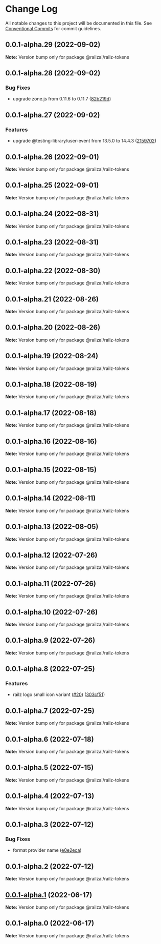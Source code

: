 # Change Log

All notable changes to this project will be documented in this file.
See [Conventional Commits](https://conventionalcommits.org) for commit guidelines.

## 0.0.1-alpha.29 (2022-09-02)

**Note:** Version bump only for package @railzai/railz-tokens





## 0.0.1-alpha.28 (2022-09-02)


### Bug Fixes

* upgrade zone.js from 0.11.6 to 0.11.7 ([82b219d](https://github.com/railz-ai/railz-uikit/commit/82b219df97c23504fe3ccbcefb28a3905c03f621))





## 0.0.1-alpha.27 (2022-09-02)


### Features

* upgrade @testing-library/user-event from 13.5.0 to 14.4.3 ([2159702](https://github.com/railz-ai/railz-uikit/commit/21597026656db239a64de46698d42c2b1557f989))





## 0.0.1-alpha.26 (2022-09-01)

**Note:** Version bump only for package @railzai/railz-tokens





## 0.0.1-alpha.25 (2022-09-01)

**Note:** Version bump only for package @railzai/railz-tokens





## 0.0.1-alpha.24 (2022-08-31)

**Note:** Version bump only for package @railzai/railz-tokens





## 0.0.1-alpha.23 (2022-08-31)

**Note:** Version bump only for package @railzai/railz-tokens





## 0.0.1-alpha.22 (2022-08-30)

**Note:** Version bump only for package @railzai/railz-tokens





## 0.0.1-alpha.21 (2022-08-26)

**Note:** Version bump only for package @railzai/railz-tokens





## 0.0.1-alpha.20 (2022-08-26)

**Note:** Version bump only for package @railzai/railz-tokens





## 0.0.1-alpha.19 (2022-08-24)

**Note:** Version bump only for package @railzai/railz-tokens





## 0.0.1-alpha.18 (2022-08-19)

**Note:** Version bump only for package @railzai/railz-tokens





## 0.0.1-alpha.17 (2022-08-18)

**Note:** Version bump only for package @railzai/railz-tokens





## 0.0.1-alpha.16 (2022-08-16)

**Note:** Version bump only for package @railzai/railz-tokens





## 0.0.1-alpha.15 (2022-08-15)

**Note:** Version bump only for package @railzai/railz-tokens





## 0.0.1-alpha.14 (2022-08-11)

**Note:** Version bump only for package @railzai/railz-tokens





## 0.0.1-alpha.13 (2022-08-05)

**Note:** Version bump only for package @railzai/railz-tokens





## 0.0.1-alpha.12 (2022-07-26)

**Note:** Version bump only for package @railzai/railz-tokens





## 0.0.1-alpha.11 (2022-07-26)

**Note:** Version bump only for package @railzai/railz-tokens





## 0.0.1-alpha.10 (2022-07-26)

**Note:** Version bump only for package @railzai/railz-tokens





## 0.0.1-alpha.9 (2022-07-26)

**Note:** Version bump only for package @railzai/railz-tokens





## 0.0.1-alpha.8 (2022-07-25)


### Features

* railz logo small icon variant ([#20](https://github.com/railz-ai/railz-uikit/issues/20)) ([303cf51](https://github.com/railz-ai/railz-uikit/commit/303cf5193375b6fce63d374988e5c762af681f6a))





## 0.0.1-alpha.7 (2022-07-25)

**Note:** Version bump only for package @railzai/railz-tokens





## 0.0.1-alpha.6 (2022-07-18)

**Note:** Version bump only for package @railzai/railz-tokens





## 0.0.1-alpha.5 (2022-07-15)

**Note:** Version bump only for package @railzai/railz-tokens





## 0.0.1-alpha.4 (2022-07-13)

**Note:** Version bump only for package @railzai/railz-tokens





## 0.0.1-alpha.3 (2022-07-12)


### Bug Fixes

* format provider name ([e0e2eca](https://github.com/railz-ai/railz-uikit/commit/e0e2ecab1f8c6a4c6eca1c7e62422d69a5065dcc))





## 0.0.1-alpha.2 (2022-07-12)

**Note:** Version bump only for package @railzai/railz-tokens





## [0.0.1-alpha.1](https://github.com/railz-ai/railz-uikit/compare/@railzai/railz-tokens@0.0.1-alpha.0...@railzai/railz-tokens@0.0.1-alpha.1) (2022-06-17)

**Note:** Version bump only for package @railzai/railz-tokens





## 0.0.1-alpha.0 (2022-06-17)

**Note:** Version bump only for package @railzai/railz-tokens
